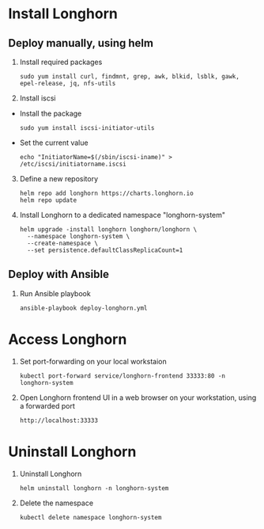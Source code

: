 # Install Longhorn

## Deploy manually, using helm

1. Install required packages
    ```shell
    sudo yum install curl, findmnt, grep, awk, blkid, lsblk, gawk, epel-release, jq, nfs-utils
    ```

2. Install iscsi
  - Install the package
    ```shell
    sudo yum install iscsi-initiator-utils
    ```

  - Set the current value
    ```shell
    echo "InitiatorName=$(/sbin/iscsi-iname)" > /etc/iscsi/initiatorname.iscsi
    ```

3. Define a new repository
    ```shell
    helm repo add longhorn https://charts.longhorn.io
    helm repo update
    ```


4. Install Longhorn to a dedicated namespace "longhorn-system"
    ```shell
    helm upgrade -install longhorn longhorn/longhorn \
      --namespace longhorn-system \
      --create-namespace \
      --set persistence.defaultClassReplicaCount=1
    ```


## Deploy with Ansible

1. Run Ansible playbook
    ```shell
    ansible-playbook deploy-longhorn.yml
    ```

# Access Longhorn

1. Set port-forwarding on your local workstaion
    ```shell
    kubectl port-forward service/longhorn-frontend 33333:80 -n longhorn-system
    ```

2. Open Longhorn frontend UI in a web browser on your workstation, using a forwarded port
    ```shell
    http://localhost:33333
    ```


# Uninstall Longhorn

1. Uninstall Longhorn
    ```shell
    helm uninstall longhorn -n longhorn-system
    ```

2. Delete the namespace
    ```shell
    kubectl delete namespace longhorn-system
    ```